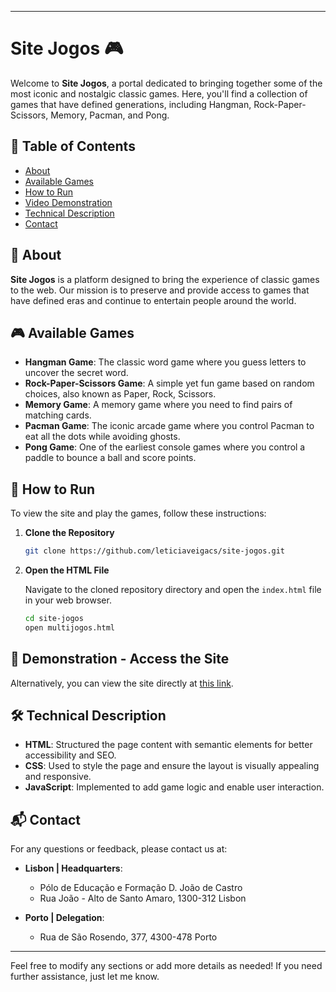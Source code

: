 

---

# Site Jogos 🎮

Welcome to **Site Jogos**, a portal dedicated to bringing together some of the most iconic and nostalgic classic games. Here, you'll find a collection of games that have defined generations, including Hangman, Rock-Paper-Scissors, Memory, Pacman, and Pong.

## 📂 Table of Contents

- [About](#about)
- [Available Games](#available-games)
- [How to Run](#how-to-run)
- [Video Demonstration](#video-demonstration)
- [Technical Description](#technical-description)
- [Contact](#contact)

## 📖 About

**Site Jogos** is a platform designed to bring the experience of classic games to the web. Our mission is to preserve and provide access to games that have defined eras and continue to entertain people around the world.

## 🎮 Available Games

- **Hangman Game**: The classic word game where you guess letters to uncover the secret word.
- **Rock-Paper-Scissors Game**: A simple yet fun game based on random choices, also known as Paper, Rock, Scissors.
- **Memory Game**: A memory game where you need to find pairs of matching cards.
- **Pacman Game**: The iconic arcade game where you control Pacman to eat all the dots while avoiding ghosts.
- **Pong Game**: One of the earliest console games where you control a paddle to bounce a ball and score points.

## 🚀 How to Run

To view the site and play the games, follow these instructions:

1. **Clone the Repository**

   ```bash
   git clone https://github.com/leticiaveigacs/site-jogos.git
   ```

2. **Open the HTML File**

   Navigate to the cloned repository directory and open the `index.html` file in your web browser.

   ```bash
   cd site-jogos
   open multijogos.html
   ```


## 🎥 Demonstration - Access the Site

   Alternatively, you can view the site directly at [this link](https://leticiaveigacs.github.io/site-jogos/).

## 🛠️ Technical Description

- **HTML**: Structured the page content with semantic elements for better accessibility and SEO.
- **CSS**: Used to style the page and ensure the layout is visually appealing and responsive.
- **JavaScript**: Implemented to add game logic and enable user interaction.

## 📬 Contact

For any questions or feedback, please contact us at:

- **Lisbon | Headquarters**:
  - Pólo de Educação e Formação D. João de Castro
  - Rua João - Alto de Santo Amaro, 1300-312 Lisbon

- **Porto | Delegation**:
  - Rua de São Rosendo, 377, 4300-478 Porto

---

Feel free to modify any sections or add more details as needed! If you need further assistance, just let me know.
